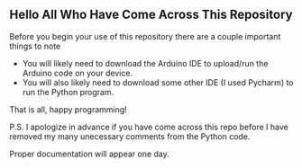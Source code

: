 ## Hello All Who Have Come Across This Repository 
Before you begin your use of this repository there are a couple important things to note 
- You will likely need to download the Arduino IDE to upload/run the Arduino code on your device.
- You will also likely need to download some other IDE (I used Pycharm) to run the Python program.

That is all, happy programming!

P.S. I apologize in advance if you have come across this repo before I have removed my many unecessary comments from the Python code.

Proper documentation will appear one day.
